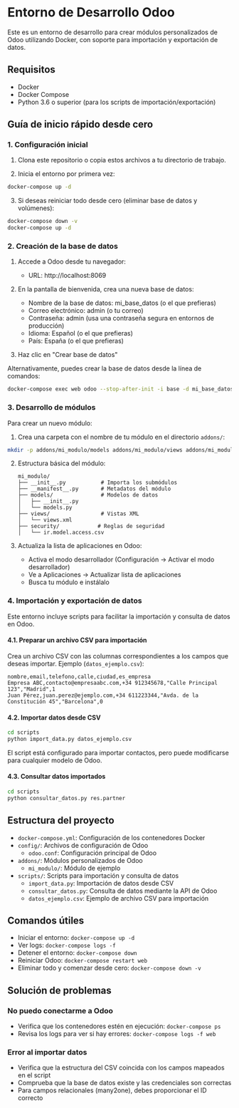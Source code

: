 # Entorno de Desarrollo Odoo

Este es un entorno de desarrollo para crear módulos personalizados de Odoo utilizando Docker, con soporte para importación y exportación de datos.

## Requisitos

- Docker
- Docker Compose
- Python 3.6 o superior (para los scripts de importación/exportación)

## Guía de inicio rápido desde cero

### 1. Configuración inicial

1. Clona este repositorio o copia estos archivos a tu directorio de trabajo.

2. Inicia el entorno por primera vez:

```bash
docker-compose up -d
```

3. Si deseas reiniciar todo desde cero (eliminar base de datos y volúmenes):

```bash
docker-compose down -v
docker-compose up -d
```

### 2. Creación de la base de datos

1. Accede a Odoo desde tu navegador:
   - URL: http://localhost:8069
   
2. En la pantalla de bienvenida, crea una nueva base de datos:
   - Nombre de la base de datos: mi_base_datos (o el que prefieras)
   - Correo electrónico: admin (o tu correo)
   - Contraseña: admin (usa una contraseña segura en entornos de producción)
   - Idioma: Español (o el que prefieras)
   - País: España (o el que prefieras)
   
3. Haz clic en "Crear base de datos"

Alternativamente, puedes crear la base de datos desde la línea de comandos:

```bash
docker-compose exec web odoo --stop-after-init -i base -d mi_base_datos --db_host=db --db_user=odoo --db_password=odoo
```

### 3. Desarrollo de módulos

Para crear un nuevo módulo:

1. Crea una carpeta con el nombre de tu módulo en el directorio `addons/`:

```bash
mkdir -p addons/mi_modulo/models addons/mi_modulo/views addons/mi_modulo/security
```

2. Estructura básica del módulo:
   ```
   mi_modulo/
   ├── __init__.py           # Importa los submódulos
   ├── __manifest__.py       # Metadatos del módulo
   ├── models/               # Modelos de datos
   │   ├── __init__.py
   │   └── models.py
   ├── views/                # Vistas XML
   │   └── views.xml
   ├── security/            # Reglas de seguridad
   │   └── ir.model.access.csv
   ```

3. Actualiza la lista de aplicaciones en Odoo:
   - Activa el modo desarrollador (Configuración → Activar el modo desarrollador)
   - Ve a Aplicaciones → Actualizar lista de aplicaciones
   - Busca tu módulo e instálalo

### 4. Importación y exportación de datos

Este entorno incluye scripts para facilitar la importación y consulta de datos en Odoo.

#### 4.1. Preparar un archivo CSV para importación

Crea un archivo CSV con las columnas correspondientes a los campos que deseas importar. Ejemplo (`datos_ejemplo.csv`):

```csv
nombre,email,telefono,calle,ciudad,es_empresa
Empresa ABC,contacto@empresaabc.com,+34 912345678,"Calle Principal 123","Madrid",1
Juan Pérez,juan.perez@ejemplo.com,+34 611223344,"Avda. de la Constitución 45","Barcelona",0
```

#### 4.2. Importar datos desde CSV

```bash
cd scripts
python import_data.py datos_ejemplo.csv
```

El script está configurado para importar contactos, pero puede modificarse para cualquier modelo de Odoo.

#### 4.3. Consultar datos importados

```bash
cd scripts
python consultar_datos.py res.partner
```

## Estructura del proyecto

- `docker-compose.yml`: Configuración de los contenedores Docker
- `config/`: Archivos de configuración de Odoo
  - `odoo.conf`: Configuración principal de Odoo
- `addons/`: Módulos personalizados de Odoo
  - `mi_modulo/`: Módulo de ejemplo
- `scripts/`: Scripts para importación y consulta de datos
  - `import_data.py`: Importación de datos desde CSV
  - `consultar_datos.py`: Consulta de datos mediante la API de Odoo
  - `datos_ejemplo.csv`: Ejemplo de archivo CSV para importación

## Comandos útiles

- Iniciar el entorno: `docker-compose up -d`
- Ver logs: `docker-compose logs -f`
- Detener el entorno: `docker-compose down`
- Reiniciar Odoo: `docker-compose restart web`
- Eliminar todo y comenzar desde cero: `docker-compose down -v`

## Solución de problemas

### No puedo conectarme a Odoo
- Verifica que los contenedores estén en ejecución: `docker-compose ps`
- Revisa los logs para ver si hay errores: `docker-compose logs -f web`

### Error al importar datos
- Verifica que la estructura del CSV coincida con los campos mapeados en el script
- Comprueba que la base de datos existe y las credenciales son correctas
- Para campos relacionales (many2one), debes proporcionar el ID correcto 